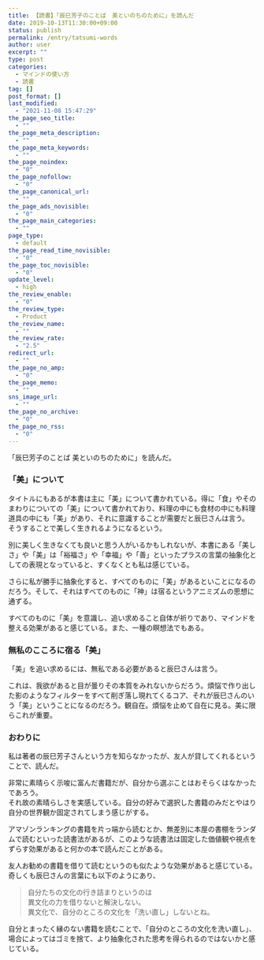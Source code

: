 ```yaml
---
title: 【読書】「辰巳芳子のことば　美といのちのために」を読んだ
date: 2019-10-13T11:30:00+09:00
status: publish
permalink: /entry/tatsumi-words
author: user
excerpt: ""
type: post
categories:
  - マインドの使い方
  - 読書
tag: []
post_format: []
last_modified:
  - "2021-11-08 15:47:29"
the_page_seo_title:
  - ""
the_page_meta_description:
  - ""
the_page_meta_keywords:
  - ""
the_page_noindex:
  - "0"
the_page_nofollow:
  - "0"
the_page_canonical_url:
  - ""
the_page_ads_novisible:
  - "0"
the_page_main_categories:
  - ""
page_type:
  - default
the_page_read_time_novisible:
  - "0"
the_page_toc_novisible:
  - "0"
update_level:
  - high
the_review_enable:
  - "0"
the_review_type:
  - Product
the_review_name:
  - ""
the_review_rate:
  - "2.5"
redirect_url:
  - ""
the_page_no_amp:
  - "0"
the_page_memo:
  - ""
sns_image_url:
  - ""
the_page_no_archive:
  - "0"
the_page_no_rss:
  - "0"
---
```



「辰巳芳子のことば 美といのちのために」を読んだ。

### 「美」について

タイトルにもあるが本書は主に「美」について書かれている。得に「食」やそのまわりについての「美」について書かれており、料理の中にも食材の中にも料理道具の中にも「美」があり、それに意識することが需要だと辰巳さんは言う。  
そうすることで美しく生きれるようになるという。

別に美しく生きなくても良いと思う人がいるかもしれないが、本書にある「美しさ」や「美」は「裕福さ」や「幸福」や「善」といったプラスの言葉の抽象化としての表現となっていると、すくなくとも私は感じている。

さらに私が勝手に抽象化すると、すべてのものに「美」があるといことになるのだろう。そして、それはすべてのものに「神」は宿るというアニミズムの思想に通ずる。

すべてのものに「美」を意識し、追い求めること自体が祈りであり、マインドを整える効果があると感じている。また、一種の瞑想法でもある。

### 無私のこころに宿る「美」

「美」を追い求めるには、無私である必要があると辰巳さんは言う。

これは、我欲があると目が曇りその本質をみれないからだろう。煩悩で作り出した影のようなフィルターをすべて削ぎ落し現れてくるコア、それが辰巳さんのいう「美」ということになるのだろう。観自在。煩悩を止めて自在に見る。美に限らこれが重要。

### おわりに

私は著者の辰巳芳子さんという方を知らなかったが、友人が貸してくれるということで、読んだ。

非常に素晴らく示唆に富んだ書籍だが、自分から選ぶことはおそらくはなかったであろう。  
それ故の素晴らしさを実感している。自分の好みで選択した書籍のみだとやはり自分の世界観か固定されてしまう感じがする。

アマゾンランキングの書籍を片っ端から読むとか、無差別に本屋の書棚をランダムで読むといった読書法があるが、このような読書法は固定した価値観や視点をずらす効果があると何かの本で読んだことがある。

友人お勧めの書籍を借りて読むというのも似たような効果があると感じている。奇しくも辰巳さんの言葉にも以下のようにあり、

> 自分たちの文化の行き詰まりというのは  
> 異文化の力を借りないと解決しない。  
> 異文化で、自分のところの文化を「洗い直し」しないとね。

自分とまったく縁のない書籍を読むことで、「自分のところの文化を洗い直し」、場合によってはゴミを捨て、より抽象化された思考を得られるのではないかと感じている。
